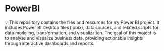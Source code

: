 # PowerBI
💡 This repository contains the files and resources for my Power BI project. It includes Power BI Desktop files (.pbix), data sources, and related scripts for data modeling, transformation, and visualization. The goal of this project is to analyze and visualize business data, providing actionable insights through interactive dashboards and reports.
